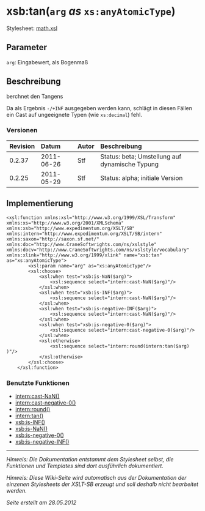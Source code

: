 # xsb:tan(`arg` _as_ `xs:anyAtomicType`) #

Stylesheet: [math.xsl](http://code.google.com/p/xslt-sb/source/browse/trunk/xslt-sb/math.xsl)

## Parameter ##
`arg`: Eingabewert, als Bogenmaß



## Beschreibung ##
berchnet den Tangens

Da als Ergebnis `-/+INF` ausgegeben werden kann, schlägt in diesen Fällen ein Cast auf ungeeignete Typen (wie `xs:decimal`) fehl.

### Versionen ###
| Revision | Datum | Autor | Beschreibung |
|:---------|:------|:------|:-------------|
| 0.2.37 | 2011-06-26 | Stf |   Status: beta;   Umstellung auf dynamische Typung   |
| 0.2.25 | 2011-05-29 | Stf |   Status: alpha;   initiale Version   |


## Implementierung ##
```
<xsl:function xmlns:xsl="http://www.w3.org/1999/XSL/Transform" xmlns:xs="http://www.w3.org/2001/XMLSchema" xmlns:xsb="http://www.expedimentum.org/XSLT/SB" xmlns:intern="http://www.expedimentum.org/XSLT/SB/intern" xmlns:saxon="http://saxon.sf.net/" xmlns:doc="http://www.CraneSoftwrights.com/ns/xslstyle" xmlns:docv="http://www.CraneSoftwrights.com/ns/xslstyle/vocabulary" xmlns:xlink="http://www.w3.org/1999/xlink" name="xsb:tan" as="xs:anyAtomicType">
		<xsl:param name="arg" as="xs:anyAtomicType"/>
		<xsl:choose>
			<xsl:when test="xsb:is-NaN($arg)">
				<xsl:sequence select="intern:cast-NaN($arg)"/>
			</xsl:when>
			<xsl:when test="xsb:is-INF($arg)">
				<xsl:sequence select="intern:cast-NaN($arg)"/>
			</xsl:when>
			<xsl:when test="xsb:is-negative-INF($arg)">
				<xsl:sequence select="intern:cast-NaN($arg)"/>
			</xsl:when>
			<xsl:when test="xsb:is-negative-0($arg)">
				<xsl:sequence select="intern:cast-negative-0($arg)"/>
			</xsl:when>
			<xsl:otherwise>
				<xsl:sequence select="intern:round(intern:tan($arg) )"/>
			</xsl:otherwise>
		</xsl:choose>
	</xsl:function>
```

### Benutzte Funktionen ###
  * [intern:cast-NaN()](intern_cast_NaN.md)
  * [intern:cast-negative-0()](intern_cast_negative_0.md)
  * [intern:round()](intern_round.md)
  * [intern:tan()](intern_tan.md)
  * [xsb:is-INF()](xsb_is_INF.md)
  * [xsb:is-NaN()](xsb_is_NaN.md)
  * [xsb:is-negative-0()](xsb_is_negative_0.md)
  * [xsb:is-negative-INF()](xsb_is_negative_INF.md)


---


_Hinweis: Die Dokumentation entstammt dem Stylesheet selbst, die Funktionen und Templates sind dort ausführlich dokumentiert._

_Hinweis: Diese Wiki-Seite wird automatisch aus der Dokumentation der einzenen Stylesheets der XSLT-SB erzeugt und soll deshalb nicht bearbeitet werden._

_Seite erstellt am 28.05.2012_
